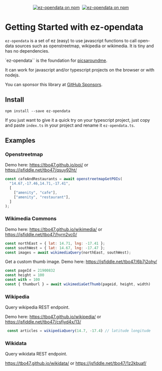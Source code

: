 <p align="center">
  <a href="https://www.npmjs.com/ez-opendata"><img src="https://img.shields.io/npm/v/ez-opendata.svg?logo=npm&logoColor=fff&label=NPM+package&color=limegreen" alt="ez-opendata on npm" /></a>&nbsp;
  <a href="https://www.npmjs.com/ez-opendata"><img src="https://img.shields.io/npm/dw/ez-opendata.svg?logo=npm&logoColor=fff&label=NPM+package&color=limegreen" alt="ez-opendata on npm" /></a>&nbsp;
</p>

# Getting Started with ez-opendata

`ez-opendata` is a set of ez (easy) to use javascript functions to call open-data sources such as openstreetmap, wikipedia or wikimedia.
It is tiny and has no dependencies.

`ez-opendata`` is the foundation for [picsaroundme](https://picsaroundme.com/).

It can work for javascript and/or typescript projects on the browser or with nodejs.

You can sponsor this library at [GitHub Sponsors](https://github.com/sponsors/tbo47).

## Install

`npm install --save ez-opendata`

If you just want to give it a quick try on your typescript project, just copy and paste `index.ts` in your project and rename it `ez-opendata.ts`.

## Examples

### Openstreetmap

Demo here: https://tbo47.github.io/poi/ or https://jsfiddle.net/tbo47/qsuy92ht/

```javascript
const cafeAndRestaurants = await openstreetmapGetPOIs(
  "14.67,-17.46,14.71,-17.41",
  [
    ["amenity", "cafe"],
    ["amenity", "restaurant"],
  ]
);
```

### Wikimedia Commons 

Demo here: https://tbo47.github.io/wikimedia/ or https://jsfiddle.net/tbo47/hyrn2vc0/

```javascript
const northEast = { lat: 14.71, lng: -17.41 };
const southWest = { lat: 14.67, lng: -17.47 };
const images = await wikimediaQuery(northEast, southWest);
```

Get a custom thumb image. Demo here: https://jsfiddle.net/tbo47/6b7j2ohy/
```javascript
const pageId = 21900832
const height = 100 
const with = 100
const { thumburl } = await wikimediaGetThumb(pageid, height, width)
```


### Wikipedia

Query wikipedia REST endpoint.

Demo here: https://tbo47.github.io/wikipedia/ or https://jsfiddle.net/tbo47/csfjyd4x/13/

```javascript
 const articles = wikipediaQuery(14.7, -17.4) // latitude longitude
```


### Wikidata

Query wikidata REST endpoint.

https://tbo47.github.io/wikidata/ or 
https://jsfiddle.net/tbo47/1z2kbuaf/
